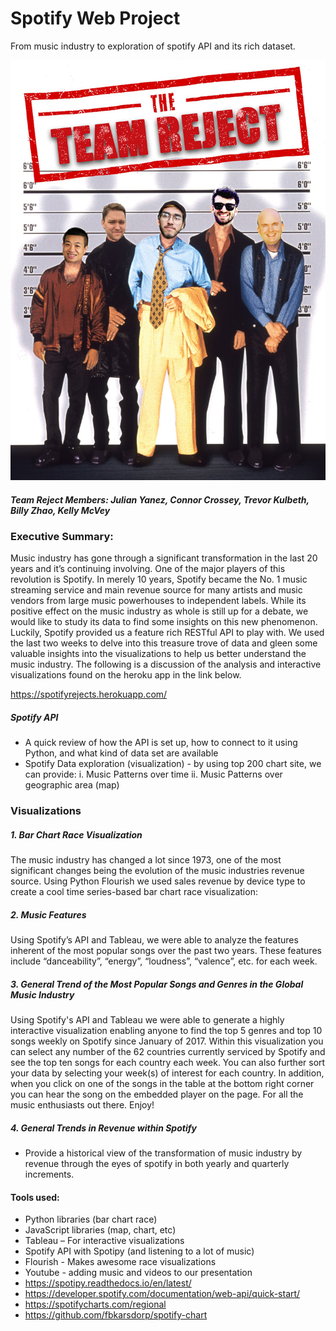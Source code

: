 # Spotify Web Project
From music industry to exploration of spotify API and its rich dataset.

![team photo](team-reject.jpg)

##### Team Reject Members: Julian Yanez, Connor Crossey, Trevor Kulbeth, Billy Zhao, Kelly McVey

### Executive Summary:

Music industry has gone through a significant transformation in the last 20 years and it’s continuing involving. One of the major players of this revolution is Spotify. In merely 10 years, Spotify became the No. 1 music streaming service and main revenue source for many artists and music vendors from large music powerhouses to independent labels. While its positive effect on the music industry as whole is still up for a debate, we would like to study its data to find some insights on this new phenomenon. Luckily, Spotify provided us a feature rich RESTful API to play with. We used the last two weeks to delve into this treasure trove of data and gleen some valuable insights into the visualizations to help us better understand the music industry. The following is a discussion of the analysis and interactive visualizations found on the heroku app in the link below.

https://spotifyrejects.herokuapp.com/

##### Spotify API
* A quick review of how the API is set up, how to connect to it using Python, and what kind of data set are available
* Spotify Data exploration (visualization) - by using top 200 chart site, we can provide:
    i.      Music Patterns over time
    ii.      Music Patterns over geographic area (map)

### Visualizations

##### 1. Bar Chart Race Visualization
The music industry has changed a lot since 1973, one of the most significant changes being the evolution of the music industries revenue source. Using Python Flourish we used sales revenue by device type to create a cool time series-based bar chart race  visualization:

##### 2. Music Features
Using Spotify’s API and Tableau, we were able to analyze the features inherent of the most popular songs over the past two years. These features include “danceability”, “energy”, “loudness”, “valence”, etc. for each week. 

##### 3. General Trend of the Most Popular Songs and Genres in the Global Music Industry
Using Spotify's API and Tableau we were able to generate a highly interactive visualization enabling anyone to find the top 5 genres and top 10 songs weekly on Spotify since January of 2017.  Within this visualization you can select any number of the 62 countries currently serviced by Spotify and see the top ten songs for each country each week. You can also further sort your data by selecting your week(s) of interest for each country. In addition, when you click on one of the songs in the table at the bottom right corner you can hear the song on the embedded player on the page. For all the music enthusiasts out there. Enjoy!
 
##### 4. General Trends in Revenue within Spotify
* Provide a historical view of the transformation of music industry by revenue through the eyes of spotify in both yearly and quarterly increments. 
 
#### Tools used:
* Python libraries (bar chart race)
* JavaScript libraries (map, chart, etc)
* Tableau – For interactive visualizations
* Spotify API with Spotipy (and listening to a lot of music)
* Flourish - Makes awesome race visualizations
* Youtube - adding music and videos to our presentation
* https://spotipy.readthedocs.io/en/latest/
* https://developer.spotify.com/documentation/web-api/quick-start/
* https://spotifycharts.com/regional
* https://github.com/fbkarsdorp/spotify-chart
